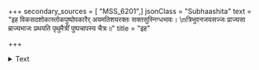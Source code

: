 +++
secondary_sources = [ "MSS_6201",]
jsonClass = "Subhaashita"
text = "इह विकसदशोकास्तोकपुष्पोपकारैर् अयमतिशयरक्तः सक्तसुस्निग्धभावः।  \nत्रिभुवनजयसज्जः प्राज्यसा म्राज्यभाजः प्रथयति पृथुमैत्रीं पुष्पचापस्य चैत्रः॥"
title = "इह"

+++

<details><summary>Text</summary>

इह विकसदशोकास्तोकपुष्पोपकारैर् अयमतिशयरक्तः सक्तसुस्निग्धभावः।  
त्रिभुवनजयसज्जः प्राज्यसा म्राज्यभाजः प्रथयति पृथुमैत्रीं पुष्पचापस्य चैत्रः॥
</details>
